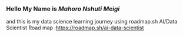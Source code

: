 ### Hello My Name is *Mahoro Nshuti Meigi*
and this is my data science learning journey using roadmap.sh AI/Data Scientist Road map :https://roadmap.sh/ai-data-scientist


